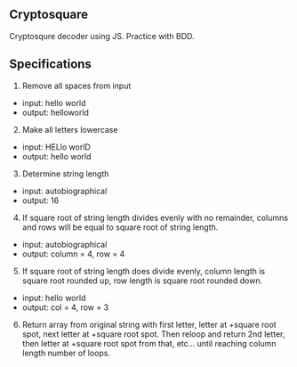 ## Cryptosquare

Cryptosqure decoder using JS. Practice with BDD. 

## Specifications
1. Remove all spaces from input
- input: hello world
- output: helloworld

2. Make all letters lowercase
- input: HELlo worlD
- output: hello world

3. Determine string length
- input: autobiographical
- output: 16

4. If square root of string length divides evenly with no remainder, columns and rows will be equal to square root of string length.
- input: autobiographical
- output: column = 4, row = 4

5. If square root of string length does divide evenly, column length is square root rounded up, row length is square root rounded down.
- input: hello world
- output: col = 4, row = 3

6. Return array from original string with first letter, letter at +square root spot, next letter at +square root spot. Then reloop and return 2nd letter, then letter at +square root spot from that, etc... until reaching column length number of loops. 
